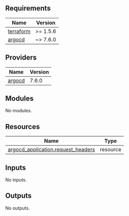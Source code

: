 <!-- BEGIN_TF_DOCS -->
## Requirements

| Name | Version |
|------|---------|
| <a name="requirement_terraform"></a> [terraform](#requirement\_terraform) | >= 1.5.6 |
| <a name="requirement_argocd"></a> [argocd](#requirement\_argocd) | ~> 7.6.0 |

## Providers

| Name | Version |
|------|---------|
| <a name="provider_argocd"></a> [argocd](#provider\_argocd) | 7.6.0 |

## Modules

No modules.

## Resources

| Name | Type |
|------|------|
| [argocd_application.request_headers](https://registry.terraform.io/providers/argoproj-labs/argocd/latest/docs/resources/application) | resource |

## Inputs

No inputs.

## Outputs

No outputs.
<!-- END_TF_DOCS -->